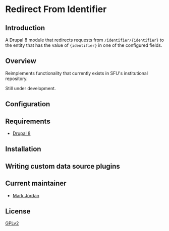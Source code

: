 # Redirect From Identifier

## Introduction

A Drupal 8 module that redirects requests from `/identifier/{identifier}` to the entity that has the value of `{identifier}` in one of the configured fields. 

## Overview

Reimplements functionality that currently exists in SFU's institutional repository.

Still under development.

## Configuration

## Requirements

* [Drupal 8](https://github.com/Islandora/islandora)

## Installation

## Writing custom data source plugins

## Current maintainer

* [Mark Jordan](https://github.com/mjordan)

## License

[GPLv2](http://www.gnu.org/licenses/gpl-2.0.txt)
